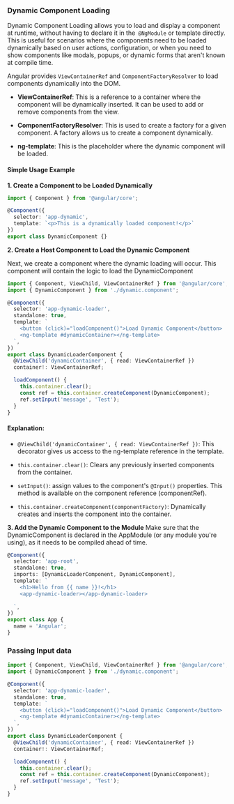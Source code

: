 ### Dynamic Component Loading
Dynamic Component Loading allows you to load and display a component at runtime, without having to declare it in the` @NgModule` or template directly. This is useful for scenarios where the components need to be loaded dynamically based on user actions, configuration, or when you need to show components like modals, popups, or dynamic forms that aren't known at compile time.

Angular provides `ViewContainerRef` and `ComponentFactoryResolver` to load components dynamically into the DOM.

- **ViewContainerRef**: This is a reference to a container where the component will be dynamically inserted. It can be used to add or remove components from the view.

- **ComponentFactoryResolver**: This is used to create a factory for a given component. A factory allows us to create a component dynamically.

- **ng-template**: This is the placeholder where the dynamic component will be loaded.


#### Simple Usage Example
**1. Create a Component to be Loaded Dynamically**
```ts
import { Component } from '@angular/core';

@Component({
  selector: 'app-dynamic',
  template: `<p>This is a dynamically loaded component!</p>`
})
export class DynamicComponent {}
```

**2. Create a Host Component to Load the Dynamic Component**

Next, we create a component where the dynamic loading will occur. This component will contain the logic to load the DynamicComponent


```ts
import { Component, ViewChild, ViewContainerRef } from '@angular/core';
import { DynamicComponent } from './dynamic.component';

@Component({
  selector: 'app-dynamic-loader',
  standalone: true,
  template: `
    <button (click)="loadComponent()">Load Dynamic Component</button>
    <ng-template #dynamicContainer></ng-template>
  `,
})
export class DynamicLoaderComponent {
  @ViewChild('dynamicContainer', { read: ViewContainerRef })
  container!: ViewContainerRef;

  loadComponent() {
    this.container.clear();
    const ref = this.container.createComponent(DynamicComponent);
    ref.setInput('message', 'Test');
  }
}
```

#### Explanation:

- `@ViewChild('dynamicContainer', { read: ViewContainerRef })`: This decorator gives us access to the ng-template reference in the template.

- `this.container.clear()`: Clears any previously inserted components from the container.
-  `setInput()`: assign values to the component's `@Input()` properties. This method is available on the component reference (componentRef).
- `this.container.createComponent(componentFactory)`: Dynamically creates and inserts the component into the container.

**3. Add the Dynamic Component to the Module**
Make sure that the DynamicComponent is declared in the AppModule (or any module you're using), as it needs to be compiled ahead of time.

```ts
@Component({
  selector: 'app-root',
  standalone: true,
  imports: [DynamicLoaderComponent, DynamicComponent],
  template: `
    <h1>Hello from {{ name }}!</h1>
    <app-dynamic-loader></app-dynamic-loader>
    
  `,
})
export class App {
  name = 'Angular';
}

```

### Passing Input data

```ts
import { Component, ViewChild, ViewContainerRef } from '@angular/core';
import { DynamicComponent } from './dynamic.component';

@Component({
  selector: 'app-dynamic-loader',
  standalone: true,
  template: `
    <button (click)="loadComponent()">Load Dynamic Component</button>
    <ng-template #dynamicContainer></ng-template>
  `,
})
export class DynamicLoaderComponent {
  @ViewChild('dynamicContainer', { read: ViewContainerRef })
  container!: ViewContainerRef;

  loadComponent() {
    this.container.clear();
    const ref = this.container.createComponent(DynamicComponent);
    ref.setInput('message', 'Test');
  }
}

```
